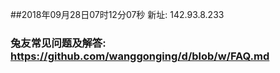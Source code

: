 ##2018年09月28日07时12分07秒 新址: 142.93.8.233
### 兔友常见问题及解答: https://github.com/wanggonging/d/blob/w/FAQ.md
